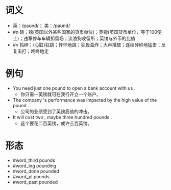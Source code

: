 # 词义
- 英：/paʊnd/； 美：/paʊnd/
- #n 磅；镑(英国以外某些国家的货币单位)；英镑(英国货币单位，等于100便士)；违章停车车辆扣留场；流浪狗收留所；英镑与外币的比值
- #v 捣碎；(心脏)狂跳；怦怦地跳；狂轰滥炸；大声播放；连续砰砰地猛击；反复击打；咚咚地走
# 例句
- You need just one pound to open a bank account with us .
	- 你只需一英镑就可在我行开立一个账户。
- The company 's performance was impacted by the high value of the pound .
	- 公司的业绩受到了英镑高值的冲击。
- It will cost two , maybe three hundred pounds .
	- 这个要花二百英镑，或许三百英镑。
# 形态
- #word_third pounds
- #word_ing pounding
- #word_done pounded
- #word_pl pounds
- #word_past pounded
